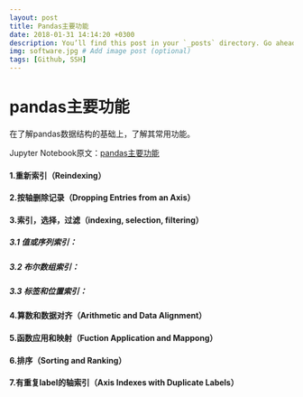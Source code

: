```yaml
---
layout: post
title: Pandas主要功能
date: 2018-01-31 14:14:20 +0300
description: You’ll find this post in your `_posts` directory. Go ahead and edit it and re-build the site to see your changes. # Add post description (optional)
img: software.jpg # Add image post (optional)
tags: [Github, SSH]
---
```

# pandas主要功能

在了解pandas数据结构的基础上，了解其常用功能。

Jupyter Notebook原文：[pandas主要功能](http://nbviewer.jupyter.org/github/amos-hsu/Data-Analysis/blob/master/tools/pandas_notes.ipynb) 

#### 1.重新索引（Reindexing）

#### 2.按轴删除记录（Dropping Entries from an Axis）

#### 3.索引，选择，过滤（indexing, selection, filtering）

##### 3.1 值或序列索引：

##### 3.2 布尔数组索引：

##### 3.3 标签和位置索引：

#### 4.算数和数据对齐（Arithmetic and Data Alignment）

#### 5.函数应用和映射（Fuction Application and Mappong）

#### 6.排序（Sorting and Ranking）

#### 7.有重复label的轴索引（Axis Indexes with Duplicate Labels）
